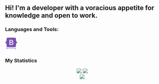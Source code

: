 ## Hi! I'm a developer with a voracious appetite for knowledge and open to work.



<h3 align="left">Languages and Tools:</h3>
<p align="left">
      <a href="https://getbootstrap.com" target="_blank" rel="noreferrer">
    <img src="https://raw.githubusercontent.com/devicons/devicon/master/icons/bootstrap/bootstrap-plain-wordmark.svg"
      alt="bootstrap" width="40" height="40" /> </a> </p>


### My Statistics

<div align="center">
 <img width="20%" class="img" src="https://github-readme-stats.vercel.app/api?username=Brujitari&theme=react&show_icons=true&hide_border=true&count_private=true" />
 <img width="20%" class="img" src="https://github-readme-streak-stats.herokuapp.com/?user=Brujitari&theme=react&hide_border=true" />
 <br>
  <img width="50%" class="img" src="https://github-readme-stats.vercel.app/api/top-langs/?username=Brujitari&theme=react&show_icons=true&hide_border=true&layout=compact" />
</div>


<!--
**Brujitari/Brujitari** is a ✨ _special_ ✨ repository because its `README.md` (this file) appears on your GitHub profile.

Here are some ideas to get you started:

- 🔭 I’m currently working on ...
- 🌱 I’m currently learning ...
- 👯 I’m looking to collaborate on ...
- 🤔 I’m looking for help with ...
- 💬 Ask me about ...
- 📫 How to reach me: ...
- 😄 Pronouns: ...
- ⚡ Fun fact: ...
-->
